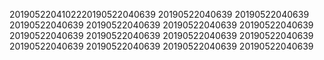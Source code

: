 2019052204102220190522040639
20190522040639
20190522040639
20190522040639
20190522040639
20190522040639
20190522040639
20190522040639
20190522040639
20190522040639
20190522040639
20190522040639
20190522040639
20190522040639
20190522040639
